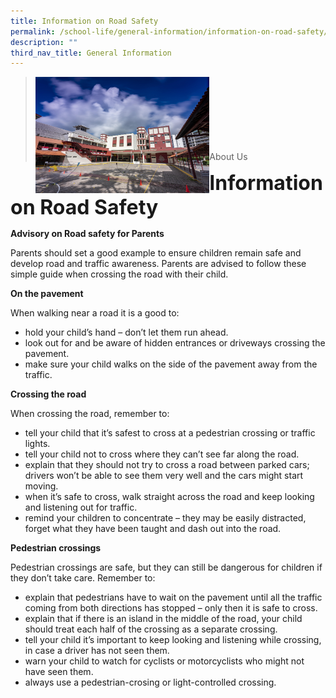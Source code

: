 ```yaml
---
title: Information on Road Safety
permalink: /school-life/general-information/information-on-road-safety/
description: ""
third_nav_title: General Information
---
```

><img src="/images/Picture-1-min.jpg"  
     style="width:60%"
			align="left"><br><br><br><br><br><br><br>
>About Us

**<font size=6>Information on Road Safety</font>**

**Advisory on Road safety for Parents**

Parents should set a good example to ensure children remain safe and develop road and traffic awareness. Parents are advised to follow these simple guide when crossing the road with their child.

**On the pavement**

When walking near a road it is a good to:

*   hold your child’s hand – don’t let them run ahead.
*   look out for and be aware of hidden entrances or driveways crossing the pavement.
*   make sure your child walks on the side of the pavement away from the traffic.

**Crossing the road**

When crossing the road, remember to:

*   tell your child that it’s safest to cross at a pedestrian crossing or traffic lights.
*   tell your child not to cross where they can’t see far along the road.
*   explain that they should not try to cross a road between parked cars; drivers won’t be able to see them very well and the cars might start moving.
*   when it’s safe to cross, walk straight across the road and keep looking and listening out for traffic.
*   remind your children to concentrate – they may be easily distracted, forget what they have been taught and dash out into the road.

**Pedestrian crossings**

Pedestrian crossings are safe, but they can still be dangerous for children if they don’t take care. Remember to:

*   explain that pedestrians have to wait on the pavement until all the traffic coming from both directions has stopped – only then it is safe to cross.
*   explain that if there is an island in the middle of the road, your child should treat each half of the crossing as a separate crossing.
*   tell your child it’s important to keep looking and listening while crossing, in case a driver has not seen them.
*   warn your child to watch for cyclists or motorcyclists who might not have seen them.
*   always use a pedestrian-crosing or light-controlled crossing.